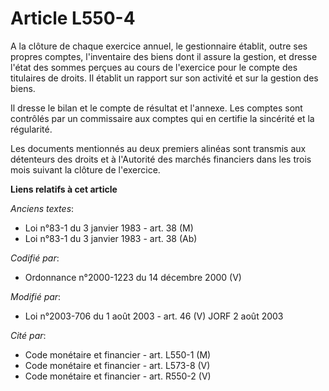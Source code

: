 # Article L550-4

A la clôture de chaque exercice annuel, le gestionnaire établit, outre ses propres comptes, l'inventaire des biens dont il
assure la gestion, et dresse l'état des sommes perçues au cours de l'exercice pour le compte des titulaires de droits. Il
établit un rapport sur son activité et sur la gestion des biens.

Il dresse le bilan et le compte de résultat et l'annexe. Les comptes sont contrôlés par un commissaire aux comptes qui en
certifie la sincérité et la régularité.

Les documents mentionnés au deux premiers alinéas sont transmis aux détenteurs des droits et à l'Autorité des marchés
financiers dans les trois mois suivant la clôture de l'exercice.

**Liens relatifs à cet article**

_Anciens textes_:

  - Loi n°83-1 du 3 janvier 1983 - art. 38 (M)
  - Loi n°83-1 du 3 janvier 1983 - art. 38 (Ab)

_Codifié par_:

  - Ordonnance n°2000-1223 du 14 décembre 2000 (V)

_Modifié par_:

  - Loi n°2003-706 du 1 août 2003 - art. 46 (V) JORF 2 août 2003

_Cité par_:

  - Code monétaire et financier - art. L550-1 (M)
  - Code monétaire et financier - art. L573-8 (V)
  - Code monétaire et financier - art. R550-2 (V)
